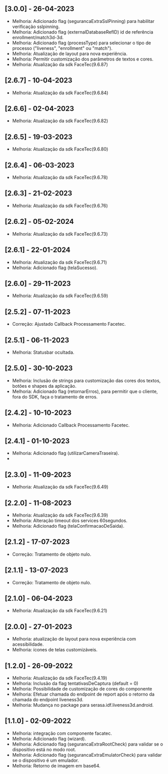 ## [3.0.0] - 26-04-2023
- Melhoria: Adicionado flag (segurancaExtraSslPinning) para habilitar verificação sslpinning.
- Melhoria: Adicionado flag (externalDatabaseRefID) id de referência enrollment/match3d-3d.
- Melhoria: Adicionado flag (processType) para selecionar o tipo de processo ("liveness", "enrollment" ou "match").
- Melhoria: Atualização de layout para nova experiência.
- Melhoria: Permitir customização dos parâmetros de textos e cores.
- Melhoria: Atualização da sdk FaceTec(9.6.87)

## [2.6.7] - 10-04-2023
- Melhoria: Atualização da sdk FaceTec(9.6.84)

## [2.6.6] - 02-04-2023
- Melhoria: Atualização da sdk FaceTec(9.6.82)

## [2.6.5] - 19-03-2023
- Melhoria: Atualização da sdk FaceTec(9.6.80)

## [2.6.4] - 06-03-2023
- Melhoria: Atualização da sdk FaceTec(9.6.78)

## [2.6.3] - 21-02-2023
- Melhoria: Atualização da sdk FaceTec(9.6.76)

## [2.6.2] - 05-02-2024
- Melhoria: Atualização da sdk FaceTec(9.6.73)

## [2.6.1] - 22-01-2024
- Melhoria: Atualização da sdk FaceTec(9.6.71)
- Melhoria: Adicionado flag (telaSucesso).

## [2.6.0] - 29-11-2023
- Melhoria: Atualização da sdk FaceTec(9.6.59)

## [2.5.2] - 07-11-2023
- Correção: Ajustado Callback Processamento Facetec.

## [2.5.1] - 06-11-2023
- Melhoria: Statusbar ocultada.

## [2.5.0] - 30-10-2023
- Melhoria: Inclusão de strings para customização das cores dos textos, botões e shapes da aplicação.
- Melhoria: Adicionado flag (retornarErros), para permitir que o cliente, fora do SDK, faça o tratamento de erros.

## [2.4.2] - 10-10-2023
- Melhoria: Adicionado Callback Processamento Facetec.

## [2.4.1] - 01-10-2023
- Melhoria: Adicionado flag (utilizarCameraTraseira).
- 
## [2.3.0] - 11-09-2023
- Melhoria: Atualização da sdk FaceTec(9.6.49)

## [2.2.0] - 11-08-2023
- Melhoria: Atualização da sdk FaceTec(9.6.39)
- Melhoria: Alteração timeout dos services 60segundos.
- Melhoria: Adicionado flag (telaConfirmacaoDeSaida).

## [2.1.2] - 17-07-2023
- Correção: Tratamento de objeto nulo.

## [2.1.1] - 13-07-2023
- Correção: Tratamento de objeto nulo.

## [2.1.0] - 06-04-2023
- Melhoria: Atualização da sdk FaceTec(9.6.21)

## [2.0.0] - 27-01-2023
- Melhoria: atualização de layout para nova experiência com acessibilidade.
- Melhoria: ícones de telas customizáveis.

## [1.2.0] - 26-09-2022
- Melhoria: Atualização da sdk FaceTec(9.4.19)
- Melhoria: Inclusão da flag tentativasDeCaptura (default = 0)
- Melhoria: Possibilidade de customização de cores do componente
- Melhoria: Efetuar chamada do endpoint de report após o retorno da chamada do endpoint liveness3d.
- Melhoria: Mudança no package para serasa.idf.liveness3d.android.

## [1.1.0] - 02-09-2022
- Melhoria: integração com componente facatec.
- Melhoria: Adicionado flag (wizard).
- Melhoria: Adicionado flag (segurancaExtraRootCheck) para validar se o dispositivo está no modo root.
- Melhoria: Adicionado flag (segurancaExtraEmulatorCheck) para validar se o dispositivo é um emulador.
- Melhoria: Retorno de imagem em base64.